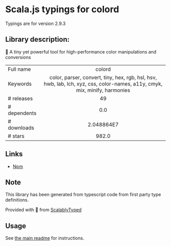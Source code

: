 
# Scala.js typings for colord

Typings are for version 2.9.3

## Library description:
👑 A tiny yet powerful tool for high-performance color manipulations and conversions

|                    |                 |
| ------------------ | :-------------: |
| Full name          | colord |
| Keywords           | color, parser, convert, tiny, hex, rgb, hsl, hsv, hwb, lab, lch, xyz, css, color-names, a11y, cmyk, mix, minify, harmonies |
| # releases         | 49 |
| # dependents       | 0.0 |
| # downloads        | 2.048864E7 |
| # stars            | 982.0 |

## Links
- [Npm](https://www.npmjs.com/package/colord)
    


## Note
This library has been generated from typescript code from first party type definitions.

Provided with :purple_heart: from [ScalablyTyped](https://github.com/oyvindberg/ScalablyTyped)

## Usage
See [the main readme](../../readme.md) for instructions.


